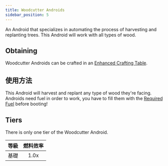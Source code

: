 ```yaml
---
title: Woodcutter Androids
sidebar_position: 5
---
```


An Android that specializes in automating the process of harvesting and replanting trees. This Android will work with all types of wood.

## Obtaining

Woodcutter Androids can be crafted in an [Enhanced Crafting Table](Enhanced-Crafting-Table).

## 使用方法

This Android will harvest and replant any type of wood they're facing.  
Androids need fuel in order to work, you have to fill them with the [Required Fuel](Normal-Androids#power-source) before booting!

## Tiers

There is only one tier of the Woodcutter Android.

| 等級 | 燃料效率 |
| -- |:----:|
| 基礎 | 1.0x |
